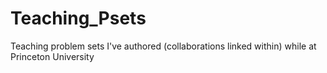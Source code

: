 # Teaching_Psets
Teaching problem sets I've authored (collaborations linked within) while at Princeton University
